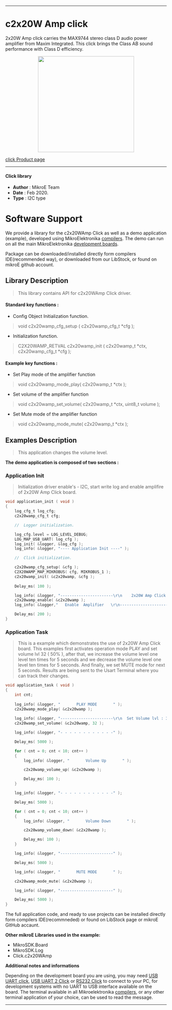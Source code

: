 
---
# c2x20W Amp click

2x20W Amp click carries the MAX9744 stereo class D audio power amplifier from Maxim Integrated. This click brings the Class AB sound performance with Class D efficiency.

<p align="center">
  <img src="https://download.mikroe.com/images/click_for_ide/2x20wamp_click.png" height=300px>
</p>

[click Product page](https://www.mikroe.com/2x20w-amp-click)

---


#### Click library 

- **Author**        : MikroE Team
- **Date**          : Feb 2020.
- **Type**          : I2C type


# Software Support

We provide a library for the c2x20WAmp Click 
as well as a demo application (example), developed using MikroElektronika 
[compilers](https://shop.mikroe.com/compilers). 
The demo can run on all the main MikroElektronika [development boards](https://shop.mikroe.com/development-boards).

Package can be downloaded/installed directly form compilers IDE(recommended way), or downloaded from our LibStock, or found on mikroE github account. 

## Library Description

> This library contains API for c2x20WAmp Click driver.

#### Standard key functions :

- Config Object Initialization function.
> void c2x20wamp_cfg_setup ( c2x20wamp_cfg_t *cfg ); 
 
- Initialization function.
> C2X20WAMP_RETVAL c2x20wamp_init ( c2x20wamp_t *ctx, c2x20wamp_cfg_t *cfg );

#### Example key functions :

- Set Play mode of the amplifier function
> void c2x20wamp_mode_play( c2x20wamp_t *ctx );
 
- Set volume of the amplifier function
> void c2x20wamp_set_volume( c2x20wamp_t *ctx, uint8_t volume );

- Set Mute mode of the amplifier function
> void c2x20wamp_mode_mute( c2x20wamp_t *ctx );

## Examples Description

> This application changes the volume level.

**The demo application is composed of two sections :**

### Application Init 

>Initialization driver enable's - I2C,
     start write log and enable amplifire of 2x20W Amp Click board.

```c
void application_init ( void )
{
    log_cfg_t log_cfg;
    c2x20wamp_cfg_t cfg;

    //  Logger initialization.

    log_cfg.level = LOG_LEVEL_DEBUG;
    LOG_MAP_USB_UART( log_cfg );
    log_init( &logger, &log_cfg );
    log_info( &logger, "---- Application Init ----" );

    //  Click initialization.

    c2x20wamp_cfg_setup( &cfg );
    C2X20WAMP_MAP_MIKROBUS( cfg, MIKROBUS_1 );
    c2x20wamp_init( &c2x20wamp, &cfg );
    
    Delay_ms( 100 );

    log_info( &logger, "-----------------------\r\n    2x20W Amp Click    \r\n-----------------------" );
    c2x20wamp_enable( &c2x20wamp );
    log_info( &logger,"   Enable  Amplifier   \r\n-----------------------");

    Delay_ms( 200 );
}  
```

### Application Task

>This is a example which demonstrates the use of 2x20W Amp Click board.
     This examples first activates operation mode PLAY and set volume lvl 32 ( 50% ),
     after that, we increase the volume level one level ten times for 5 seconds and
     we decrease the volume level one level ten times for 5 seconds.
     And finally, we set MUTE mode for next 5 seconds.
     Results are being sent to the Usart Terminal where you can track their changes.

```c
void application_task ( void )
{
    int cnt;
    
    log_info( &logger, "       PLAY MODE       " );
    c2x20wamp_mode_play( &c2x20wamp );
    
    log_info( &logger, "-----------------------\r\n  Set Volume lvl : 32  " );
    c2x20wamp_set_volume( &c2x20wamp, 32 );

    log_info( &logger, "- - - - - - - - - - - -" );

    Delay_ms( 5000 );

    for ( cnt = 0; cnt < 10; cnt++ )
    {
        log_info( &logger, "       Volume Up       " );

        c2x20wamp_volume_up( &c2x20wamp );

        Delay_ms( 100 );
    }

    log_info( &logger, "- - - - - - - - - - - -" );

    Delay_ms( 5000 );

    for ( cnt = 0; cnt < 10; cnt++ )
    {
        log_info( &logger, "       Volume Down       " );

        c2x20wamp_volume_down( &c2x20wamp );

        Delay_ms( 100 );
    }

    log_info( &logger, "-----------------------" );

    Delay_ms( 5000 );

    log_info( &logger, "       MUTE MODE       " );

    c2x20wamp_mode_mute( &c2x20wamp );

    log_info( &logger, "-----------------------" );

    Delay_ms( 5000 );
}
``` 

The full application code, and ready to use projects can be  installed directly form compilers IDE(recommneded) or found on LibStock page or mikroE GitHub accaunt.

**Other mikroE Libraries used in the example:** 

- MikroSDK.Board
- MikroSDK.Log
- Click.c2x20WAmp

**Additional notes and informations**

Depending on the development board you are using, you may need 
[USB UART click](https://shop.mikroe.com/usb-uart-click), 
[USB UART 2 Click](https://shop.mikroe.com/usb-uart-2-click) or 
[RS232 Click](https://shop.mikroe.com/rs232-click) to connect to your PC, for 
development systems with no UART to USB interface available on the board. The 
terminal available in all Mikroelektronika 
[compilers](https://shop.mikroe.com/compilers), or any other terminal application 
of your choice, can be used to read the message.



---
